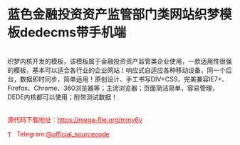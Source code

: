 # 蓝色金融投资资产监管部门类网站织梦模板dedecms带手机端

<br>织梦内核开发的模板，该模板属于金融投资资产监管类企业使用，一款适用性很强的模板，基本可以适合各行业的企业网站！响应式自适应各种移动设备，同一个后台，数据即时同步，简单适用！原创设计、手工书写DIV+CSS，完美兼容IE7+、Firefox、Chrome、360浏览器等；主流浏览器；页面简洁简单，容易管理，DEDE内核都可以使用；附带测试数据！<br><br>


<p style="color: red;">源代码下载地址：<a href="https://mega-file.org/mmy6v" style="color: red;">https://mega-file.org/mmy6v</a></p><p style="color: red;"><img src="https://cdn-icons-png.flaticon.com/512/2111/2111646.png" alt="Telegram Icon" style="width: 16px; vertical-align: middle; margin-right: 5px;">Telegram:<a href="https://t.me/official_sourcecode" style="color: red;">@official_sourcecode</a></p>